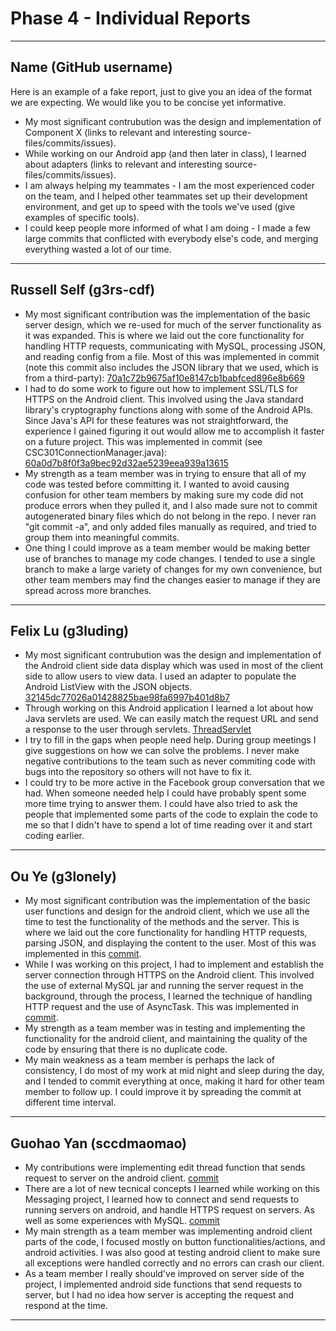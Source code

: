 # Phase 4 - Individual Reports

-----

## Name (GitHub username)

Here is an example of a fake report, just to give you an idea of the format we are expecting.
We would like you to be concise yet informative.

 * My most significant contrubution was the design and implementation of Component X (links to relevant and interesting source-files/commits/issues).
 * While working on our Android app (and then later in class), I learned about adapters (links to relevant and interesting source-files/commits/issues).
 * I am always helping my teammates - I am the most experienced coder on the team, and I helped other teammates set up their development environment, and get up to speed with the tools we've used (give examples of specific tools).
 * I could keep people more informed of what I am doing - I made a few large commits that conflicted with everybody else's code, and merging everything wasted a lot of our time.

----

## Russell Self (g3rs-cdf)

* My most significant contribution was the implementation of the basic server design, which we re-used for much of the server functionality as it was expanded. This is where we laid out the core functionality for handling HTTP requests, communicating with MySQL, processing JSON, and reading config from a file. Most of this was implemented in commit (note this commit also includes the JSON library that we used, which is from a third-party): [70a1c72b9675af10e8147cb1babfced896e8b669](https://github.com/csc301-fall2014/Proj-Evening-Team6-repo/commit/70a1c72b9675af10e8147cb1babfced896e8b669)
* I had to do some work to figure out how to implement SSL/TLS for HTTPS on the Android client. This involved using the Java standard library's cryptography functions along with some of the Android APIs. Since Java's API for these features was not straightforward, the experience I gained figuring it out would allow me to accomplish it faster on a future project. This was implemented in commit (see CSC301ConnectionManager.java): [60a0d7b8f0f3a9bec92d32ae5239eea939a13615](https://github.com/csc301-fall2014/Proj-Evening-Team6-repo/commit/60a0d7b8f0f3a9bec92d32ae5239eea939a13615)
* My strength as a team member was in trying to ensure that all of my code was tested before committing it. I wanted to avoid causing confusion for other team members by making sure my code did not produce errors when they pulled it, and I also made sure not to commit autogenerated binary files which do not belong in the repo. I never ran "git commit -a", and only added files manually as required, and tried to group them into meaningful commits.
* One thing I could improve as a team member would be making better use of branches to manage my code changes. I tended to use a single branch to make a large variety of changes for my own convenience, but other team members may find the changes easier to manage if they are spread across more branches.

----

## Felix Lu (g3luding)

 * My most significant contrubution was the design and implementation of the Android client side data display which was used in most of the client side to allow users to view data. I used an adapter to populate the Android ListView with the JSON objects. [32145dc77026a01428825bae98fa6997b401d8b7](https://github.com/csc301-fall2014/Proj-Evening-Team6-repo/commit/32145dc77026a01428825bae98fa6997b401d8b7)
 * Through working on this Android application I learned a lot about how Java servlets are used. We can easily match the request URL and send a response to the user through servlets. [ThreadServlet](https://github.com/csc301-fall2014/Proj-Evening-Team6-repo/blob/master/Phase2/csc301server/src/org/csc301team6/server/ThreadsServlet.java)
 * I try to fill in the gaps when people need help. During group meetings I give suggestions on how we can solve the problems. I never make negative contributions to the team such as never commiting code with bugs into the repository so others will not have to fix it.
 * I could try to be more active in the Facebook group conversation that we had. When someone needed help I could have probably spent some more time trying to answer them. I could have also tried to ask the people that implemented some parts of the code to explain the code to me so that I didn't have to spend a lot of time reading over it and start coding earlier.

----

## Ou Ye (g3lonely)
* My most significant contribution was the implementation of the basic user functions and design for the android client, which we use all the time to test the functionality of the methods and the server. This is where we laid out the core functionality for handling HTTP requests, parsing JSON, and displaying the content to the user. Most of this was implemented in this [commit](https://github.com/csc301-fall2014/Proj-Evening-Team6-repo/commit/165abba4db65cee383214b1c936a099520a396d9).
* While I was working on this project, I had to implement and establish the server connection through HTTPS on the Android client. This involved the use of external MySQL jar and running the server request in the background, through the process, I learned the technique of handling HTTP request and the use of AsyncTask. This was implemented in [commit](https://github.com/csc301-fall2014/Proj-Evening-Team6-repo/commit/65996b6a8d7146f10fa77e12cee4d8130405a5c8).
* My strength as a team member was in testing and implementing the functionality for the android client, and maintaining the quality of the code by ensuring that there is no duplicate code.
* My main weakness as a team member is perhaps the lack of consistency, I do most of my work at mid night and sleep during the day, and I tended to commit everything at once, making it hard for other team member to follow up. I could improve it by spreading the commit at different time interval.

----

## Guohao Yan (sccdmaomao)
* My contributions were implementing edit thread function that sends request to server on the android client. [commit](https://github.com/csc301-fall2014/Proj-Evening-Team6-repo/commit/3311d9ce95dfb6b4317d305e828b72aba6163291)
* There are a lot of new tecnical concepts I learned while working on this Messaging project, I learned how to connect and send requests to running servers on android, and handle HTTPS request on servers. As well as some experiences with MySQL. [commit](https://github.com/csc301-fall2014/Proj-Evening-Team6-repo/commit/60a0d7b8f0f3a9bec92d32ae5239eea939a13615)
* My main strength as a team member was implementing android client parts of the code, I focused mostly on button functionalities/actions, and android activities. I was also good at testing android client to make sure all exceptions were handled correctly and no errors can crash our client.
* As a team member I really should've improved on server side of the project, I implemented android side functions that send requests to server, but I had no idea how server is accepting the request and respond at the time.

----
